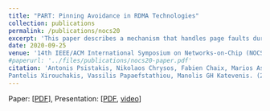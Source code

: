```yaml
---
title: "PART: Pinning Avoidance in RDMA Technologies"
collection: publications
permalink: /publications/nocs20
excerpt: 'This paper describes a mechanism that handles page faults during RDMA and discovers the benefit of handling paging-in all the pages of the RDMA transfer (not only the page that exhibited the page fault).'
date: 2020-09-25
venue: '14th IEEE/ACM International Symposium on Networks-on-Chip (NOCS 2020)'
#paperurl: '../files/publications/nocs20-paper.pdf'
citation: 'Antonis Psistakis, Nikolaos Chrysos, Fabien Chaix, Marios Asiminakis, Michalis Gianioudis,
Pantelis Xirouchakis, Vassilis Papaefstathiou, Manolis GH Katevenis. (2020). &quot;PART: Pinning Avoidance in RDMA Technologies.&quot; <i>14th IEEE/ACM International Symposium on Networks-on-Chip (NOCS 2020)</i>.'
---
```

<!-- This paper is about the number 3. The number 4 is left for future work. -->

Paper: [[PDF](../files/publications/nocs20-paper.pdf)],
Presentation: [[PDF](../files/publications/nocs20-paper.pdf), [video](https://youtu.be/a1m8oKdoizA)]

<!-- Recommended citation: Your Name, You. (2015). "Paper Title Number 3." <i>Journal 1</i>. 1(3). -->
